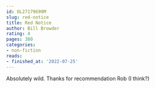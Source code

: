 ```yaml
---
id: OL27179699M
slug: red-notice
title: Red Notice
author: Bill Browder
rating: 4
pages: 380
categories:
- non-fiction
reads:
- finished_at: '2022-07-25'
---
```

Absolutely wild. Thanks for recommendation Rob (I think?)
